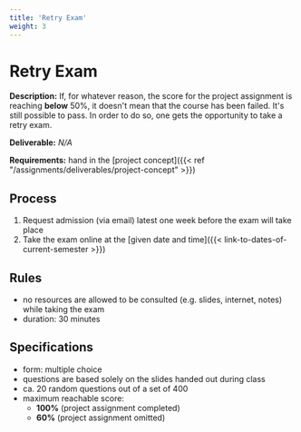 ```yaml
---
title: 'Retry Exam'
weight: 3
---
```



Retry Exam
==========


__Description:__ If, for whatever reason, the score for the project assignment is reaching __below__ 50%,
it doesn't mean that the course has been failed. It's still possible to pass. In order to do so, one gets
the opportunity to take a retry exam.

__Deliverable:__ *N/A*

__Requirements:__ hand in the [project concept]({{< ref "/assignments/deliverables/project-concept" >}})


## Process

1. Request admission (via email) latest one week before the exam will take place
2. Take the exam online at the [given date and time]({{< link-to-dates-of-current-semester >}})


## Rules

* no resources are allowed to be consulted (e.g. slides, internet, notes) while taking the exam
* duration: 30 minutes


## Specifications

* form: multiple choice
* questions are based solely on the slides handed out during class
* ca. 20 random questions out of a set of 400
* maximum reachable score:
  * __100%__ (project assignment completed)
  * __60%__ (project assignment omitted)
